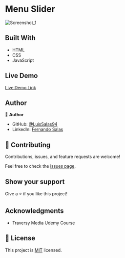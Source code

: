 
# Menu Slider

![Screenshot_1](https://user-images.githubusercontent.com/57297709/146971790-a998bbbe-f187-4475-b5c7-5c196a8850ae.jpg)



## Built With

- HTML
- CSS
- JavaScript


## Live Demo

[Live Demo Link](https://inspiring-hypatia-f8760e.netlify.app/)

## Author

👤 **Author**

- GitHub: [@LuisSalas94](https://github.com/LuisSalas94)
- LinkedIn: [Fernando Salas](https://www.linkedin.com/in/luisfernandosalasgave/)

## 🤝 Contributing

Contributions, issues, and feature requests are welcome!

Feel free to check the [issues page](../../issues/).

## Show your support

Give a ⭐️ if you like this project!

## Acknowledgments

- Traversy Media Udemy Course


## 📝 License

This project is [MIT](./MIT.md) licensed.

